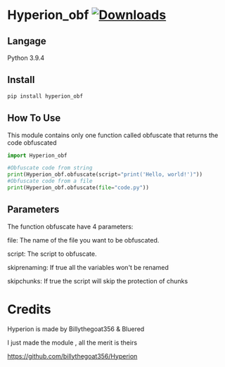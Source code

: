 # Hyperion_obf [![Downloads](https://pepy.tech/badge/Hyperion_obf)](https://pypi.org/project/Hyperion_obf/)

## Langage

Python 3.9.4

## Install

```sh
pip install hyperion_obf
```

## How To Use

This module contains only one function called obfuscate that returns the code obfuscated

```python
import Hyperion_obf

#Obfuscate code from string
print(Hyperion_obf.obfuscate(script="print('Hello, world!')"))
#Obfuscate code from a file
print(Hyperion_obf.obfuscate(file="code.py"))
```

## Parameters

The function obfuscate have 4 parameters:

  file: The name of the file you want to be obfuscated.

  script: The script to obfuscate.

  skiprenaming: If true all the variables won't be renamed

  skipchunks: If true the script will skip the protection of chunks


# Credits

Hyperion is made by Billythegoat356 & Bluered

I just made the module , all the merit is theirs

https://github.com/billythegoat356/Hyperion
